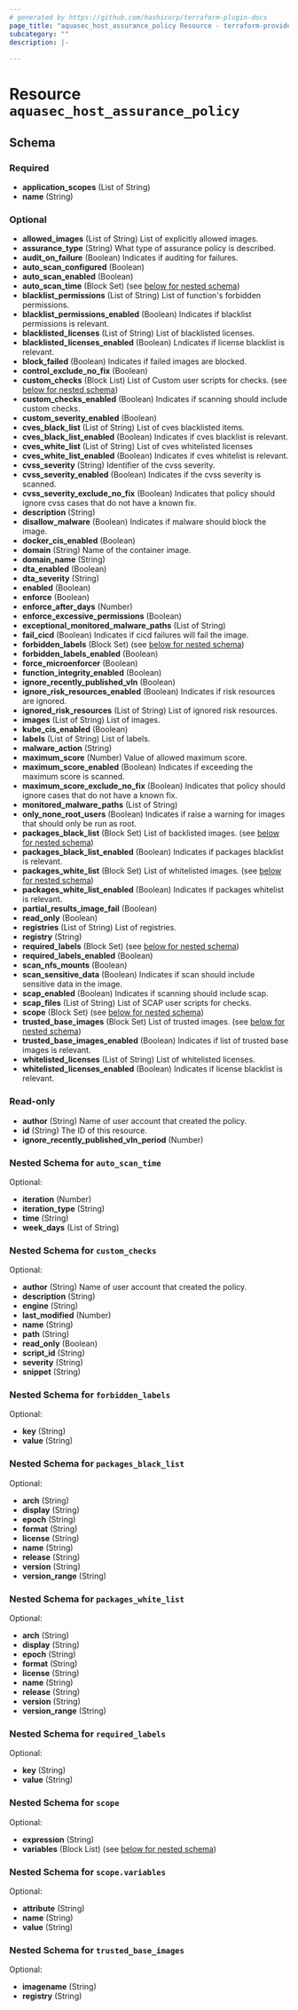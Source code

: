 ```yaml
---
# generated by https://github.com/hashicorp/terraform-plugin-docs
page_title: "aquasec_host_assurance_policy Resource - terraform-provider-aquasec"
subcategory: ""
description: |-
  
---
```


# Resource `aquasec_host_assurance_policy`





<!-- schema generated by tfplugindocs -->
## Schema

### Required

- **application_scopes** (List of String)
- **name** (String)

### Optional

- **allowed_images** (List of String) List of explicitly allowed images.
- **assurance_type** (String) What type of assurance policy is described.
- **audit_on_failure** (Boolean) Indicates if auditing for failures.
- **auto_scan_configured** (Boolean)
- **auto_scan_enabled** (Boolean)
- **auto_scan_time** (Block Set) (see [below for nested schema](#nestedblock--auto_scan_time))
- **blacklist_permissions** (List of String) List of function's forbidden permissions.
- **blacklist_permissions_enabled** (Boolean) Indicates if blacklist permissions is relevant.
- **blacklisted_licenses** (List of String) List of blacklisted licenses.
- **blacklisted_licenses_enabled** (Boolean) Lndicates if license blacklist is relevant.
- **block_failed** (Boolean) Indicates if failed images are blocked.
- **control_exclude_no_fix** (Boolean)
- **custom_checks** (Block List) List of Custom user scripts for checks. (see [below for nested schema](#nestedblock--custom_checks))
- **custom_checks_enabled** (Boolean) Indicates if scanning should include custom checks.
- **custom_severity_enabled** (Boolean)
- **cves_black_list** (List of String) List of cves blacklisted items.
- **cves_black_list_enabled** (Boolean) Indicates if cves blacklist is relevant.
- **cves_white_list** (List of String) List of cves whitelisted licenses
- **cves_white_list_enabled** (Boolean) Indicates if cves whitelist is relevant.
- **cvss_severity** (String) Identifier of the cvss severity.
- **cvss_severity_enabled** (Boolean) Indicates if the cvss severity is scanned.
- **cvss_severity_exclude_no_fix** (Boolean) Indicates that policy should ignore cvss cases that do not have a known fix.
- **description** (String)
- **disallow_malware** (Boolean) Indicates if malware should block the image.
- **docker_cis_enabled** (Boolean)
- **domain** (String) Name of the container image.
- **domain_name** (String)
- **dta_enabled** (Boolean)
- **dta_severity** (String)
- **enabled** (Boolean)
- **enforce** (Boolean)
- **enforce_after_days** (Number)
- **enforce_excessive_permissions** (Boolean)
- **exceptional_monitored_malware_paths** (List of String)
- **fail_cicd** (Boolean) Indicates if cicd failures will fail the image.
- **forbidden_labels** (Block Set) (see [below for nested schema](#nestedblock--forbidden_labels))
- **forbidden_labels_enabled** (Boolean)
- **force_microenforcer** (Boolean)
- **function_integrity_enabled** (Boolean)
- **ignore_recently_published_vln** (Boolean)
- **ignore_risk_resources_enabled** (Boolean) Indicates if risk resources are ignored.
- **ignored_risk_resources** (List of String) List of ignored risk resources.
- **images** (List of String) List of images.
- **kube_cis_enabled** (Boolean)
- **labels** (List of String) List of labels.
- **malware_action** (String)
- **maximum_score** (Number) Value of allowed maximum score.
- **maximum_score_enabled** (Boolean) Indicates if exceeding the maximum score is scanned.
- **maximum_score_exclude_no_fix** (Boolean) Indicates that policy should ignore cases that do not have a known fix.
- **monitored_malware_paths** (List of String)
- **only_none_root_users** (Boolean) Indicates if raise a warning for images that should only be run as root.
- **packages_black_list** (Block Set) List of backlisted images. (see [below for nested schema](#nestedblock--packages_black_list))
- **packages_black_list_enabled** (Boolean) Indicates if packages blacklist is relevant.
- **packages_white_list** (Block Set) List of whitelisted images. (see [below for nested schema](#nestedblock--packages_white_list))
- **packages_white_list_enabled** (Boolean) Indicates if packages whitelist is relevant.
- **partial_results_image_fail** (Boolean)
- **read_only** (Boolean)
- **registries** (List of String) List of registries.
- **registry** (String)
- **required_labels** (Block Set) (see [below for nested schema](#nestedblock--required_labels))
- **required_labels_enabled** (Boolean)
- **scan_nfs_mounts** (Boolean)
- **scan_sensitive_data** (Boolean) Indicates if scan should include sensitive data in the image.
- **scap_enabled** (Boolean) Indicates if scanning should include scap.
- **scap_files** (List of String) List of SCAP user scripts for checks.
- **scope** (Block Set) (see [below for nested schema](#nestedblock--scope))
- **trusted_base_images** (Block Set) List of trusted images. (see [below for nested schema](#nestedblock--trusted_base_images))
- **trusted_base_images_enabled** (Boolean) Indicates if list of trusted base images is relevant.
- **whitelisted_licenses** (List of String) List of whitelisted licenses.
- **whitelisted_licenses_enabled** (Boolean) Indicates if license blacklist is relevant.

### Read-only

- **author** (String) Name of user account that created the policy.
- **id** (String) The ID of this resource.
- **ignore_recently_published_vln_period** (Number)

<a id="nestedblock--auto_scan_time"></a>
### Nested Schema for `auto_scan_time`

Optional:

- **iteration** (Number)
- **iteration_type** (String)
- **time** (String)
- **week_days** (List of String)


<a id="nestedblock--custom_checks"></a>
### Nested Schema for `custom_checks`

Optional:

- **author** (String) Name of user account that created the policy.
- **description** (String)
- **engine** (String)
- **last_modified** (Number)
- **name** (String)
- **path** (String)
- **read_only** (Boolean)
- **script_id** (String)
- **severity** (String)
- **snippet** (String)


<a id="nestedblock--forbidden_labels"></a>
### Nested Schema for `forbidden_labels`

Optional:

- **key** (String)
- **value** (String)


<a id="nestedblock--packages_black_list"></a>
### Nested Schema for `packages_black_list`

Optional:

- **arch** (String)
- **display** (String)
- **epoch** (String)
- **format** (String)
- **license** (String)
- **name** (String)
- **release** (String)
- **version** (String)
- **version_range** (String)


<a id="nestedblock--packages_white_list"></a>
### Nested Schema for `packages_white_list`

Optional:

- **arch** (String)
- **display** (String)
- **epoch** (String)
- **format** (String)
- **license** (String)
- **name** (String)
- **release** (String)
- **version** (String)
- **version_range** (String)


<a id="nestedblock--required_labels"></a>
### Nested Schema for `required_labels`

Optional:

- **key** (String)
- **value** (String)


<a id="nestedblock--scope"></a>
### Nested Schema for `scope`

Optional:

- **expression** (String)
- **variables** (Block List) (see [below for nested schema](#nestedblock--scope--variables))

<a id="nestedblock--scope--variables"></a>
### Nested Schema for `scope.variables`

Optional:

- **attribute** (String)
- **name** (String)
- **value** (String)



<a id="nestedblock--trusted_base_images"></a>
### Nested Schema for `trusted_base_images`

Optional:

- **imagename** (String)
- **registry** (String)


